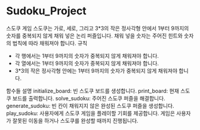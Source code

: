 # Sudoku_Project
스도쿠 게임
스도쿠는 가로, 세로, 그리고 3*3의 작은 정사각형 안에서 1부터 9까지의 숫자를 중복되지 않게 채워 넣은 논리 퍼즐입니다. 채워 넣을 숫자는 주어진 힌트와 숫자의 법칙에 따라 채워져야 합니다.
규칙
  - 각 행에서는 1부터 9까지의 숫자가 중복되지 않게 채워져야 합니다.
  - 각 열에서는 1부터 9까지의 숫자가 중복되지 않게 채워져야 합니다.
  - 3*3의 작은 정사각형 안에는 1부터 9까지의 숫자가 중복되지 않게 채워져야 합니다.

함수들 설명
  initialize_board: 빈 스도쿠 보드를 생성합니다.
  print_board: 현재 스도쿠 보드를 출력합니다.
  solve_sudoku: 주어진 스도쿠 퍼즐을 해결합니다.
  generate_sudoku: 빈 칸이 채워지지 않은 완성된 스도쿠 퍼즐을 생성합니다.
  play_sudoku: 사용자에게 스도쿠 게임을 플레이할 기회를 제공합니다. 게임은 사용자가 잘못된 이동을 하거나 스도쿠를 완성할 때까지 진행됩니다.
